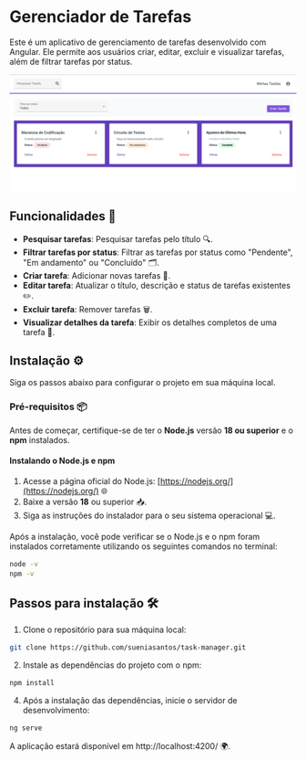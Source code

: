 # Gerenciador de Tarefas

Este é um aplicativo de gerenciamento de tarefas desenvolvido com Angular. Ele permite aos usuários criar, editar, excluir e visualizar tarefas, além de filtrar tarefas por status.

![Screenshot da aplicação](src\assets\images\screenshot.png)

## Funcionalidades 🚀

- **Pesquisar tarefas**: Pesquisar tarefas pelo título 🔍.
- **Filtrar tarefas por status**: Filtrar as tarefas por status como "Pendente", "Em andamento" ou "Concluído" 🗂️.
- **Criar tarefa**: Adicionar novas tarefas 📝.
- **Editar tarefa**: Atualizar o título, descrição e status de tarefas existentes ✏️.
- **Excluir tarefa**: Remover tarefas 🗑️.
- **Visualizar detalhes da tarefa**: Exibir os detalhes completos de uma tarefa 📄.

## Instalação ⚙️

Siga os passos abaixo para configurar o projeto em sua máquina local.

### Pré-requisitos 📦

Antes de começar, certifique-se de ter o **Node.js** versão **18 ou superior** e o **npm** instalados.

#### Instalando o Node.js e npm

1. Acesse a página oficial do Node.js: [https://nodejs.org/](https://nodejs.org/) 🌐
2. Baixe a versão **18** ou superior 📥.
3. Siga as instruções do instalador para o seu sistema operacional 💻.

Após a instalação, você pode verificar se o Node.js e o npm foram instalados corretamente utilizando os seguintes comandos no terminal:

```bash
node -v
npm -v
```
## Passos para instalação 🛠️

1. Clone o repositório para sua máquina local:
```bash
git clone https://github.com/sueniasantos/task-manager.git
```
2. Instale as dependências do projeto com o npm:
```bash
npm install
```
4. Após a instalação das dependências, inicie o servidor de desenvolvimento:
```bash
ng serve
```

A aplicação estará disponível em http://localhost:4200/ 🌍.
